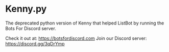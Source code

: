 # Kenny.py
The deprecated python version of Kenny that helped ListBot by running the Bots For Discord server.

Check it out at: https://botsfordiscord.com
Join our Discord server: https://discord.gg/3qDrYmp
